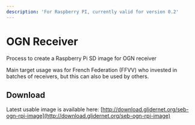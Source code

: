 ```yaml
---
description: 'For Raspberry PI, currently valid for version 0.2'
---
```


# OGN Receiver

Process to create a Raspberry Pi SD image for OGN receiver

Main target usage was for French Federation \(FFVV\) who invested in batches of receivers, but this can also be used by others.

## Download

Latest usable image is available here: [http://download.glidernet.org/seb-ogn-rpi-image](http://download.glidernet.org/seb-ogn-rpi-image)

